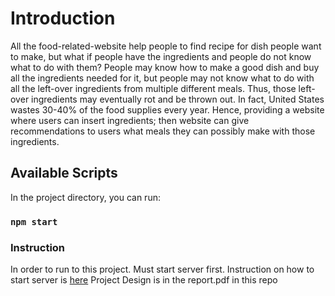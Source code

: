 # Introduction

All the food-related-website help people to find recipe for dish people want to make, but what if people have the ingredients and people do not know what to do with them? People may know how to make a good dish and buy all the ingredients needed for it, but people may not know what to do with all the left-over ingredients from multiple different meals. Thus, those left-over ingredients may eventually rot and be thrown out. In fact, United States wastes 30-40% of the food supplies every year. Hence, providing a website where users can insert ingredients; then website can give recommendations to users what meals they can possibly make with those ingredients.

## Available Scripts

In the project directory, you can run:

### `npm start`


### Instruction 

In order to run to this project. Must start server first.
Instruction on how to start server is [here](https://github.com/ImCityHunter/irfinalbackend)
Project Design is in the report.pdf in this repo